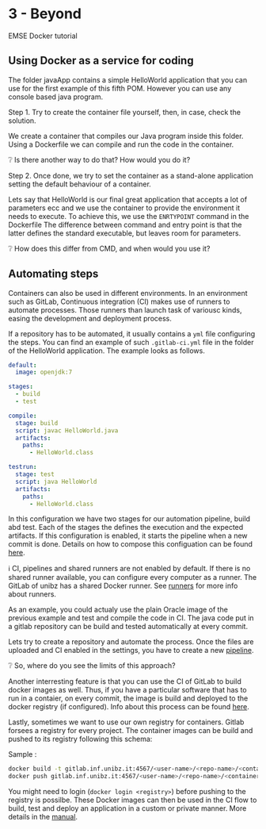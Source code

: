 # 3 - Beyond 
EMSE Docker tutorial

## Using Docker as a service for coding

The folder javaApp contains a simple HelloWorld application that you can use for the first example of this fifth POM. 
However you can use any console based java program. 

Step 1. Try to create the container file yourself, then, in case, check the solution.

We create a container that compiles our Java program inside this folder. Using a Dockerfile we can compile and run the code in the container.

:grey_question: Is there another way to do that? How would you do it? 

Step 2. Once done, we try to set the container as a stand-alone application setting the default behaviour of a container.

Lets say that HelloWorld is our final great application that accepts a lot of parameters ecc and we use the container to provide the environment it needs to execute. To achieve this, we use the `ENRTYPOINT` command in the Dockerfile
The difference between command and entry point is that the latter defines the standard executable, but leaves room for parameters.

:grey_question: How does this differ from CMD, and when would you use it?



## Automating steps

Containers can also be used in different environments. In an environment such as GitLab, Continuous integration (CI) makes use of runners to automate processes. Those runners than launch task of variousc kinds, easing the development and deployment process.

If a repository has to be automated, it usually contains a `yml` file configuring the steps. You can find an example of such `.gitlab-ci.yml` file in the folder of the HelloWorld application. The example looks as follows.

```yaml
default:
  image: openjdk:7

stages:
  - build
  - test

compile: 
  stage: build
  script: javac HelloWorld.java
  artifacts:
    paths:
      - HelloWorld.class

testrun:
  stage: test
  script: java HelloWorld
  artifacts:
    paths:
      - HelloWorld.class
```

In this configuration we have two stages for our automation pipeline, build abd test. Each of the stages the defines the execution and the expected artifacts. If this configuration is enabled, it starts the pipeline when a new commit is done. Details on how to compose this configuation can be found [here][5].

:information_source: CI, pipelines and shared runners are not enabled by default. If there is no shared runner available, you can configure every computer as a runner. The GitLab of unibz has a shared Docker runner. See [runners][1] for more info about runners.

As an example, you could actualy use the plain Oracle image of the previous example and test and compile the code in CI. The java code put in a gitlab repository can be build and tested automatically at every commit.

Lets try to create a repository and automate the process. Once the files are uploaded and CI enabled in the settings, you have to create a new [pipeline][2]. 

:grey_question: So, where do you see the limits of this approach?

Another interresting feature is that you can use the CI of GitLab to build docker images as well. Thus, if you have a particular software that has to run in a contaier, on every commit, the image is build and deployed to the docker registry (if configured).
Info about this process can be found [here][4].

Lastly, sometimes we want to use our own registry for containers. Gitlab forsees a registry for every project. The container images can be build and pushed to its registry following this schema:

Sample :
```sh
docker build -t gitlab.inf.unibz.it:4567/<user-name>/<repo-name>/<container> .
docker push gitlab.inf.unibz.it:4567/<user-name>/<repo-name>/<container>
```

You might need to login (`docker login <registry>`) before pushing to the registry is possilbe. These Docker images can then be used in the CI flow to build, test and deploy an application in a custom or private manner. More details in the [manual][3]. 

[1]: <https://docs.gitlab.com/ee/ci/runners/> "Runner configuration" 
[2]: <https://gitlab.inf.unibz.it/help/ci/pipelines.md> "Automation pipeline"
[3]: <https://gitlab.inf.unibz.it/help/ci/docker/using_docker_build.md> "Docker build in CI"
[4]: <https://gitlab.inf.unibz.it/help/ci/docker/using_docker_images.md> "Docker images in CI"
[5]: <https://gitlab.inf.unibz.it/help/ci/yaml/README.md> "YAML CI - Gitlab"

